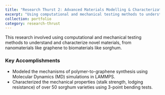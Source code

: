 ```yaml
---
title: "Research Thurst 2: Advanced Materials Modelling & Characterization"
excerpt: "Using computational and mechanical testing methods to understand and characterize novel materials."
collection: portfolio
category: research-thrust 
---
```


This research involved using computational and mechanical testing methods to understand and characterize novel materials, from nanomaterials like graphene to biomaterials like sorghum.

### Key Accomplishments
* Modeled the mechanisms of polymer-to-graphene synthesis using Molecular Dynamics (MD) simulations in LAMMPS.
* Characterized the mechanical properties (stalk strength, lodging resistance) of over 50 sorghum varieties using 3-point bending tests.
